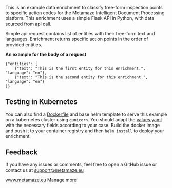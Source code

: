 This is an example data enrichment to classify free-form inspection points to specific action codes for the Metamaze Intelligent Document Processing platform. This enrichment uses a simple Flask API in Python, with data sourced from api call.

Simple api request contains list of entities with their free-form text and langauges. Enrichment returns specific action points in the order of provided entities.  

**An example for the body of a request**

```
{"entities": [
    {"text": "This is the first entity for this enrichment.", "language": "en"},
    {"text": "This is the second entity for this enrichment.", "language": "en"}
]}
```

## Testing in Kubernetes
You can also find a [Dockerfile](./Dockerfile) and base helm template to serve this example on a kubernetes cluster using `gunicorn`.
You should adapt the [values.yaml](helm-action-mapping-enrichment/values.yaml) with the necessary fields according to your case.
Build the docker image and push it to your container registry and then `helm install` to deploy your enrichment.


## Feedback
If you have any issues or comments, feel free to open a GitHub issue or contact us at support@metamaze.eu

www.metamaze.eu
Manage more
